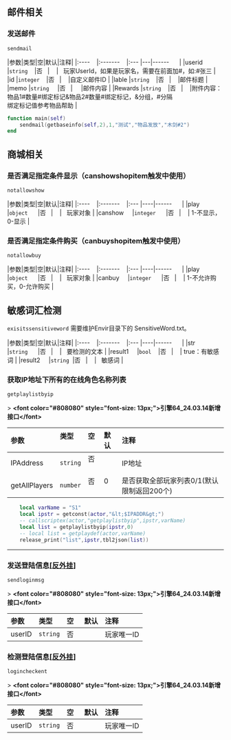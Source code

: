 

## 邮件相关

### 发送邮件
`sendmail`

|参数|类型|空|默认|注释|
|:----    |:-------    |:--- |---|------      |
|userid |`string`    |否   |    |   玩家UserId，如果是玩家名，需要在前面加#，如:#张三 |
|id |`integer`    |否   |    |自定义邮件ID |
|lable |`string`    |否   |    |邮件标题 |
|memo |`string`     |否   |     |邮件内容 |
|Rewards |`string`    |否   |    |附件内容：物品1#数量#绑定标记&amp;物品2#数量#绑定标记，&amp;分组，#分隔<br />绑定标记值参考物品帮助 |

```lua
function main(self)
    sendmail(getbaseinfo(self,2),1,"测试","物品发放","木剑#2")
end
```

## 商城相关

### 是否满足指定条件显示（canshowshopitem触发中使用）
`notallowshow`

|参数|类型|空|默认|注释|
|:----    |:-------    |:--- |----|------      |
|play     |`object`      |否   |    |   玩家对象 |
|canshow     |`integer`      |否   |    | 1-不显示，0-显示 |

### 是否满足指定条件购买（canbuyshopitem触发中使用）
`notallowbuy`

|参数|类型|空|默认|注释|
|:----    |:-------    |:--- |----|------      |
|play     |`object`      |否   |    |   玩家对象 |
|canbuy     |`integer`      |否   |    | 1-不允许购买，0-允许购买 |

## 敏感词汇检测
`exisitssensitiveword` 需要维护Envir目录下的 SensitiveWord.txt。  

|参数|类型|空|默认|注释|
|:----    |:-------    |:--- |----|------      |
|str     |`string`      |否   |    |   要检测的文本 |
|result1     |`bool`    |否   |    | true：有敏感词 |
|result2     |`string`  |否   |    |   敏感词 |

### 获取IP地址下所有的在线角色名称列表

`getplaylistbyip`

&gt; **&lt;font color="#808080" style="font-size: 13px;"&gt;引擎64_24.03.14新增接口&lt;/font&gt;**

| 参数          | 类型     | 空   | 默认 | 注释                                       |
| :------------ | :------- | :--- | :--- | :----------------------------------------- |
| IPAddress     | `string` | 否   |      | IP地址                                     |
| getAllPlayers | `number` | 否   | 0    | 是否获取全部玩家列表0/1(默认限制返回200个) |
```lua
    local varName = "S1"
    local ipstr = getconst(actor,"&lt;$IPADDR&gt;")
    -- callscriptex(actor,"getplaylistbyip",ipstr,varName)
    local list = getplaylistbyip(ipstr,0)
    -- local list = getplaydef(actor,varName)
    release_print("list",ipstr,tbl2json(list))
```

------------

### 发送登陆信息[[反外挂]](http://engine-doc.996m2.com/web/#/38/10299 "[反外挂]")

`sendloginmsg`

&gt; **&lt;font color="#808080" style="font-size: 13px;"&gt;引擎64_24.03.14新增接口&lt;/font&gt;**

| 参数   | 类型     | 空   | 默认 | 注释       |
| :----- | :------- | :--- | :--- | :--------- |
| userID | `string` | 否   |      | 玩家唯一ID |

### 检测登陆信息[[反外挂]](http://engine-doc.996m2.com/web/#/38/10299 "[反外挂]")

`logincheckent`

&gt; **&lt;font color="#808080" style="font-size: 13px;"&gt;引擎64_24.03.14新增接口&lt;/font&gt;**

| 参数   | 类型     | 空   | 默认 | 注释       |
| :----- | :------- | :--- | :--- | :--------- |
| userID | `string` | 否   |      | 玩家唯一ID |